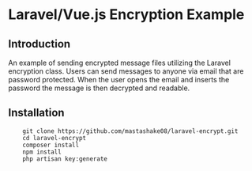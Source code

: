 # Laravel/Vue.js Encryption Example

## Introduction

An example of sending encrypted message files utilizing the Laravel encryption class. Users can send messages to anyone via email that are password protected. When the user opens the email and inserts the password the message is then decrypted and readable.

## Installation

        git clone https://github.com/mastashake08/laravel-encrypt.git
        cd laravel-encrypt
        composer install
        npm install
        php artisan key:generate
